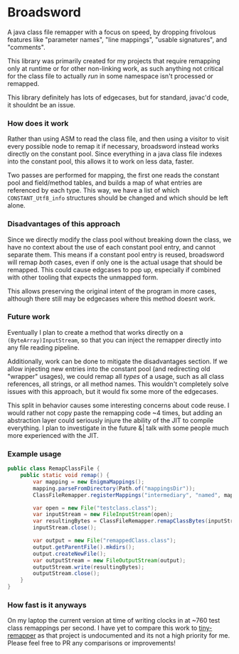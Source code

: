 # Broadsword

A java class file remapper with a focus on speed, by dropping frivolous features like "parameter names", "line mappings",
 "usable signatures", and "comments".

This library was primarily created for my projects that require remapping only at runtime or for other non-linking work,
as such anything not critical for the class file to actually *run* in some namespace isn't processed or remapped.

This library definitely has lots of edgecases, but for standard, javac'd code, it shouldnt be an issue.

### How does it work
Rather than using ASM to read the class file, and then using a visitor to visit every possible node to remap
it if necessary, broadsword instead works directly on the constant pool. Since everything in a java class file
indexes into the constant pool, this allows it to work on less data, faster.

Two passes are performed for mapping, the first one reads the constant pool and field/method tables, and builds a map of what
entries are referenced by each type. This way, we have a list of which `CONSTANT_Utf8_info` structures
should be changed and which should be left alone.

### Disadvantages of this approach

Since we directly modify the class pool without breaking down the class, we have no context about the use of each
constant pool entry, and cannot separate them. This means if a constant pool entry is reused, broadsword will
remap *both* cases, even if only one is the actual usage that should be remapped. This could cause edgcases
to pop up, especially if combined with other tooling that expects the unmapped form.

This allows preserving the original intent of the program in more cases, although there still may be edgecases where
this method doesnt work.

### Future work

Eventually I plan to create a method that works directly on a `(ByteArray)InputStream`, so that you can inject the
remapper directly into any file reading pipeline.

Additionally, work can be done to mitigate the disadvantages section. If we allow injecting new entries into the
constant pool (and redirecting old "wrapper" usages), we could remap all *types* of a usage, such as all class references, all strings, or all method names.
This wouldn't completely solve issues with this approach, but it would fix some more of the edgecases.

This split in behavior causes some interesting concerns about code reuse. I would rather not copy paste the remapping
code ~4 times, but adding an abstraction layer could seriously injure the ability of the JIT to compile everything.
I plan to investigate in the future &| talk with some people much more experienced with the JIT.

### Example usage
```java
public class RemapClassFile {
    public static void remap() {
        var mapping = new EnigmaMappings();
        mapping.parseFromDirectory(Path.of("mappingsDir"));
        ClassFileRemapper.registerMappings("intermediary", "named", mapping);

        var open = new File("testclass.class");
        var inputStream = new FileInputStream(open);
        var resultingBytes = ClassFileRemapper.remapClassBytes(inputStream.readAllBytes(), "intermediary", "named");
        inputStream.close();

        var output = new File("remappedClass.class");
        output.getParentFile().mkdirs();
        output.createNewFile();
        var outputStream = new FileOutputStream(output);
        outputStream.write(resultingBytes);
        outputStream.close();
    }
}
```

### How fast is it anyways

On my laptop the current version at time of writing clocks in at ~760 test class remappings per second. I have
yet to compare this work to [tiny-remapper](https://github.com/FabricMC/tiny-remapper) as that project is
undocumented and its not a high priority for me. Please feel free to PR any comparisons or improvements!